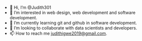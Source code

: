 - 👋 Hi, I’m @Judith301
- 👀 I’m interested in web design, web development and software development.
- 🌱 I’m currently learning git and github in software development.
- 💞️ I’m looking to collaborate with data scientists and developers.
- 📫 How to reach me judithigwe2019@gmail.com.

<!---
Judith301/Judith301 is a ✨ special ✨ repository because its `README.md` (this file) appears on your GitHub profile.
You can click the Preview link to take a look at your changes.
--->
